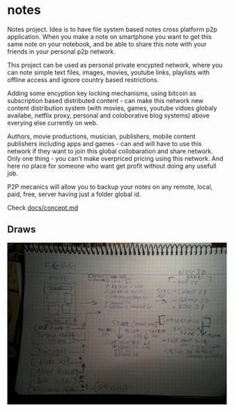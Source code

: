 # notes

Notes project. Idea is to have file system based notes cross platform p2p application. When you make a note on smartphone you want to get this same note on your notebook, and be able to share this note with your friends in your personal p2p network.

This project can be used as personal private encypted network, where you can note simple text files, images, movies, youtube links, playlists with offline access and ignore country based restrictions.

Adding some encyption key locking mechanisms, using bitcoin as subscription based distributed content - can make this network new content distribution system (with movies, games, youtube vidoes globaly availabe, netflix proxy, personal and coloborative blog systems) above everying else currently on web.

Authors, movie productions, musician, publishers, mobile content publishers including apps and games - can and will have to use this network if they want to join this global collobaration and share network. Only one thing - you can't make overpriced pricing using this network. And here no place for someone who want get profit without doing any usefull job. 

P2P mecanics will allow you to backup your notes on any remote, local, paid, free, server having just a folder global id.

Check [docs/concept.md](docs/concept.md)

## Draws

![main](/docs/IMG_20160103_163954.jpg)
